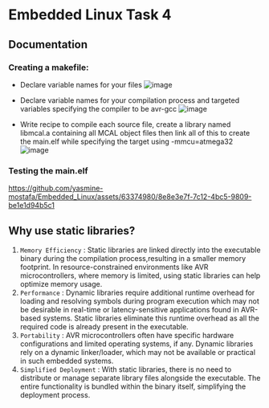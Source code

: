 # Embedded Linux Task 4
## Documentation
### Creating a makefile:
  - Declare variable names for your files
    ![image](https://github.com/yasmine-mostafa/Embedded_Linux/assets/63374980/a73f9b85-2ee3-4d11-890f-76a76562331b)

  - Declare variable names for your compilation process and targeted variables specifying the compiler to be avr-gcc
    ![image](https://github.com/yasmine-mostafa/Embedded_Linux/assets/63374980/174ddd18-36d4-47ca-ac0b-f82b1a08535a)

  - Write recipe to compile each source file, create a library named libmcal.a containing all MCAL object files then link all of this to create the main.elf while specifying the target using -mmcu=atmega32
  ![image](https://github.com/yasmine-mostafa/Embedded_Linux/assets/63374980/9cee10d2-f377-4271-9075-87e080fb2e4f)

### Testing the main.elf

https://github.com/yasmine-mostafa/Embedded_Linux/assets/63374980/8e8e3e7f-7c12-4bc5-9809-be1e1d94b5c1

## Why use static libraries?
1. ` Memory Efficiency ` : Static libraries are linked directly into the executable binary during the compilation process,resulting in a smaller memory footprint. In resource-constrained environments like AVR microcontrollers, where memory is limited, using static libraries can help optimize memory usage.
2. ` Performance ` : Dynamic libraries require additional runtime overhead for loading and resolving symbols during program execution which may not be desirable in real-time or latency-sensitive applications found in AVR-based systems. Static libraries eliminate this runtime overhead as all the required code is already present in the executable.
3. ` Portability ` : AVR microcontrollers often have specific hardware configurations and limited operating systems, if any. Dynamic libraries rely on a dynamic linker/loader, which may not be available or practical in such embedded systems. 
4. ` Simplified Deployment ` : With static libraries, there is no need to distribute or manage separate library files alongside the executable. The entire functionality is bundled within the binary itself, simplifying the deployment process.

